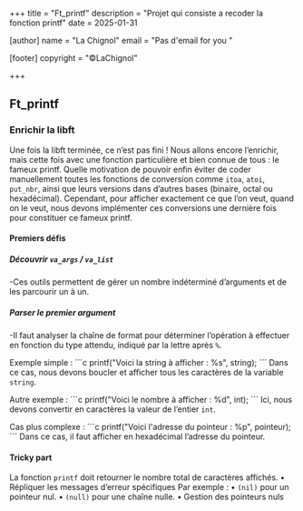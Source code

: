 +++
title = "Ft_printf"
description = "Projet qui consiste a recoder la fonction printf"
date = 2025-01-31

[author]
name = "La Chignol"
email = "Pas d'email for you "

[footer]
copyright = "©LaChignol"

+++

## Ft_printf

### Enrichir la libft
Une fois la libft terminée, ce n’est pas fini ! Nous allons encore l’enrichir, mais cette fois avec une fonction particulière et bien connue de tous : le fameux printf. 
Quelle motivation de pouvoir enfin éviter de coder manuellement toutes les fonctions de conversion comme `itoa`, `atoi`, `put_nbr`, ainsi que leurs versions dans d’autres bases (binaire, octal ou hexadécimal). 
Cependant, pour afficher exactement ce que l’on veut, quand on le veut, nous devons implémenter ces conversions une dernière fois pour constituer ce fameux printf.

#### Premiers défis

##### Découvrir `va_args` / `va_list`
-Ces outils permettent de gérer un nombre indéterminé d’arguments et de les parcourir un à un.
##### Parser le premier argument
-Il faut analyser la chaîne de format pour déterminer l’opération à effectuer en fonction du type attendu, indiqué par la lettre après `%`.

Exemple simple :
 ´´´c
printf("Voici la string à afficher : %s", string);
 ´´´
Dans ce cas, nous devons boucler et afficher tous les caractères de la variable `string`.

Autre exemple :
 ´´´c
printf("Voici le nombre à afficher : %d", int);
 ´´´
Ici, nous devons convertir en caractères la valeur de l’entier `int`.

Cas plus complexe :
 ´´´c
printf("Voici l'adresse du pointeur : %p", pointeur);
 ´´´
Dans ce cas, il faut afficher en hexadécimal l’adresse du pointeur.

#### Tricky part

La fonction `printf` doit retourner le nombre total de caractères affichés.
	•	Répliquer les messages d’erreur spécifiques
Par exemple :
	•	`(nil)` pour un pointeur nul.
	•	`(null)` pour une chaîne nulle.
	•	Gestion des pointeurs nuls